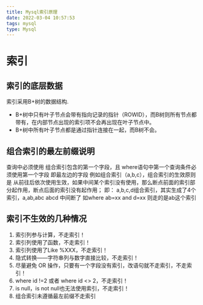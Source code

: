 ```yaml
---
title: Mysql索引原理
date: 2022-03-04 10:57:53
tags: mysql
type: Mysql
---
```

# 索引
## 索引的底层数据
索引采用B+树的数据结构.
* B+树中只有叶子节点会带有指向记录的指针（ROWID），而B树则所有节点都带有，在内部节点出现的索引项不会再出现在叶子节点中。
* B+树中所有叶子节点都是通过指针连接在一起，而B树不会。

## 组合索引的最左前缀说明
查询中必须使用 组合索引包含的第一个字段，且 where语句中第一个查询条件必须使用第一个字段  即最左边的字段
 例如组合索引（a,b,c），组合索引的生效原则是
从前往后依次使用生效，如果中间某个索引没有使用，那么断点前面的索引部分起作用，断点后面的索引没有起作用；
即： a,b,c,d组合索引，其实生成了4个索引，a,ab,abc  abcd 中间断了 如where ab=xx and d=xx 则走的是ab这个索引
## 索引不生效的几种情况
1. 索引列参与计算，不走索引！
2. 索引列使用了函数，不走索引！
3. 索引列使用了Like %XXX，不走索引！
4. 隐式转换——字符串列与数字直接比较，不走索引！
5. 尽量避免 OR 操作，只要有一个字段没有索引，改语句就不走索引，不走索引！
6. where id !=2 或者 where id <> 2，不走索引！
7. is null，is not null也无法使用索引，不走索引！
8. 组合索引未遵循最左前缀不走索引

